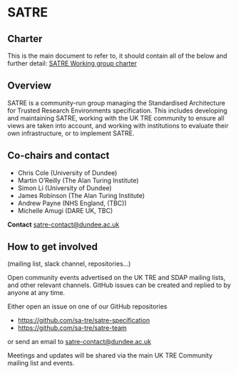 # SATRE


## Charter 

This is the main document to refer to, it should contain all of the below and further detail: [SATRE Working group charter](https://docs.google.com/document/d/1ugd32Ki0ssZu42AWWoChE-Tb_sKggM3sfs-4ZzcYoBk/edit?usp=sharing)

## Overview

SATRE is a community-run group managing the Standardised Architecture for Trusted Research Environments specification.
This includes developing and maintaining SATRE,
working with the UK TRE community to ensure all views are taken into account,
and working with institutions to evaluate their own infrastructure, or to implement SATRE.

## Co-chairs and contact

- Chris Cole (University of Dundee)
- Martin O’Reilly (The Alan Turing Institute)
- Simon Li (University of Dundee)
- James Robinson (The Alan Turing Institute)
- Andrew Payne (NHS England, (TBC))
- Michelle Amugi (DARE UK, TBC)

**Contact** satre-contact@dundee.ac.uk

## How to get involved

(mailing list, slack channel, repositories…)

Open community events advertised on the UK TRE and SDAP mailing lists,
and other relevant channels.
GitHub issues can be created and replied to by anyone at any time.

Either open an issue on one of our GitHub repositories
- https://github.com/sa-tre/satre-specification
- https://github.com/sa-tre/satre-team

or send an email to satre-contact@dundee.ac.uk

Meetings and updates will be shared via the main UK TRE Community mailing list and events.

